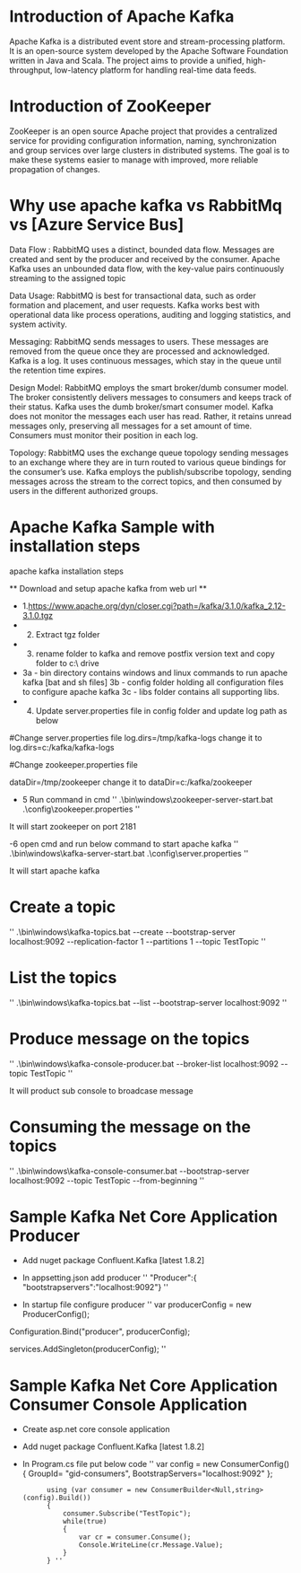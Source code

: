 
# Introduction of Apache Kafka
Apache Kafka is a distributed event store and stream-processing platform. It is an open-source system developed by the Apache Software Foundation written in Java and Scala. The project aims to provide a unified, high-throughput, low-latency platform for handling real-time data feeds.

# Introduction of ZooKeeper
ZooKeeper is an open source Apache project that provides a centralized service for providing configuration information, naming, synchronization and group services over large clusters in distributed systems. The goal is to make these systems easier to manage with improved, more reliable propagation of changes.

# Why use apache kafka vs RabbitMq vs [Azure Service Bus]
Data Flow : 
RabbitMQ uses a distinct, bounded data flow. Messages are created and sent by the producer and received by the consumer.
Apache Kafka uses an unbounded data flow, with the key-value pairs continuously streaming to the assigned topic

Data Usage:
RabbitMQ is best for transactional data, such as order formation and placement, and user requests. 
Kafka works best with operational data like process operations, auditing and logging statistics, and system activity.

Messaging:
RabbitMQ sends messages to users. These messages are removed from the queue once they are processed and acknowledged. 
Kafka is a log. It uses continuous messages, which stay in the queue until the retention time expires.

Design Model:
RabbitMQ employs the smart broker/dumb consumer model. The broker consistently delivers messages to consumers and keeps track of their status. Kafka uses the dumb broker/smart consumer model. Kafka does not monitor the messages each user has read. Rather, it retains unread messages only, preserving all messages for a set amount of time. Consumers must monitor their position in each log.

Topology:
RabbitMQ uses the exchange queue topology sending messages to an exchange where they are in turn routed to various queue bindings for the consumer’s use.
Kafka employs the publish/subscribe topology, sending messages across the stream to the correct topics, and then consumed by users in the different authorized groups.

# Apache Kafka Sample with installation steps
apache kafka installation steps

** Download and setup apache kafka from web url **
- 1.https://www.apache.org/dyn/closer.cgi?path=/kafka/3.1.0/kafka_2.12-3.1.0.tgz
- 2. Extract tgz folder
- 3. rename folder to kafka and remove postfix version text and copy folder to c:\ drive
-  3a - bin directory contains windows and linux commands to run apache kafka [bat and sh files]
   3b - config folder holding all configuration files to configure apache kafka
   3c - libs folder contains all supporting libs.
- 4. Update server.properties file in config folder and update log path as below

#Change server.properties file
log.dirs=/tmp/kafka-logs
change it to
log.dirs=c:/kafka/kafka-logs

#Change zookeeper.properties file

dataDir=/tmp/zookeeper
change it to
dataDir=c:/kafka/zookeeper

- 5 Run command in cmd
'' .\bin\windows\zookeeper-server-start.bat .\config\zookeeper.properties ''

It will start zookeeper on port 2181

-6 open cmd and run below command to start apache kafka
	'' .\bin\windows\kafka-server-start.bat .\config\server.properties ''

It will start apache kafka

# Create a topic

'' .\bin\windows\kafka-topics.bat --create --bootstrap-server localhost:9092 --replication-factor 1 --partitions 1 --topic TestTopic ''

# List the topics

'' .\bin\windows\kafka-topics.bat --list --bootstrap-server localhost:9092 ''

# Produce message on the topics

'' .\bin\windows\kafka-console-producer.bat --broker-list localhost:9092 --topic TestTopic ''

It will product sub console to broadcase message

# Consuming the message on the topics

'' .\bin\windows\kafka-console-consumer.bat --bootstrap-server localhost:9092 --topic TestTopic --from-beginning ''


# Sample Kafka Net Core Application Producer

- Add nuget package Confluent.Kafka [latest 1.8.2]
- In appsetting.json add producer
'' "Producer":{ "bootstrapservers":"localhost:9092"} ''

- In startup file configure producer
'' var producerConfig = new ProducerConfig();

 Configuration.Bind("producer", producerConfig);
        
 services.AddSingleton<ProducerConfig>(producerConfig); ''
 
# Sample Kafka Net Core Application Consumer Console Application

- Create asp.net core console application
- Add nuget package Confluent.Kafka [latest 1.8.2]
- In Program.cs file put below code
'' var config = new ConsumerConfig()
            {
                GroupId= "gid-consumers",
                BootstrapServers="localhost:9092"
            };

            using (var consumer = new ConsumerBuilder<Null,string>(config).Build())
            {
                consumer.Subscribe("TestTopic");
                while(true)
                {
                    var cr = consumer.Consume();
                    Console.WriteLine(cr.Message.Value);
                }
            } '' 
